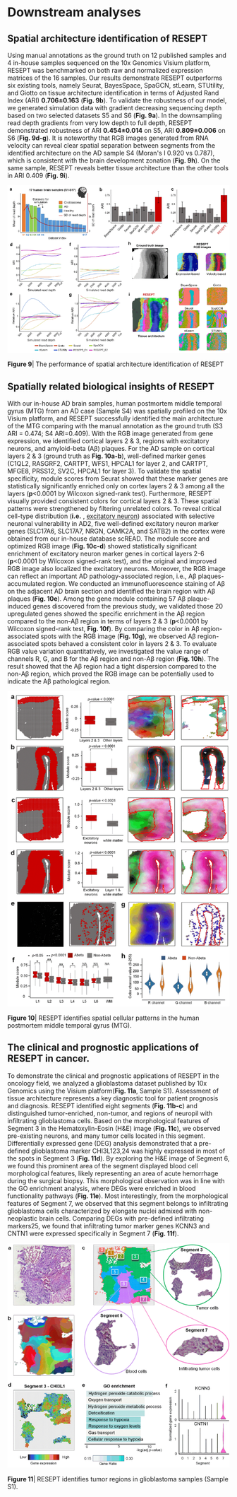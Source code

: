 # Downstream analyses

 

## Spatial architecture identification of RESEPT

 

Using manual annotations as the ground truth on 12 published samples and 4 in-house samples sequenced on the 10x Genomics Visium platform, RESEPT was benchmarked on both raw and normalized expression matrices of the 16 samples. Our results demonstrate RESEPT outperforms six existing tools, namely Seurat, BayesSpace, SpaGCN, stLearn, STUtility, and Giotto on tissue architecture identification in terms of Adjusted Rand Index (ARI) **0.706±0.163** (**Fig. 9b**). To validate the robustness of our model, we generated simulation data with gradient decreasing sequencing depth based on two selected datasets S5 and S6 (**Fig. 9a**). In the downsampling read depth gradients from very low depth to full depth, RESEPT demonstrated robustness of ARI **0.454±0.014** on S5, ARI **0.809±0.006** on S6 (**Fig. 9d-g**).  It is noteworthy that RGB images generated from RNA velocity can reveal clear spatial separation between segments from the identified architecture on the AD sample S4 (Moran's I 0.920 vs 0.787), which is consistent with the brain development zonation (**Fig. 9h**). On the same sample, RESEPT reveals better tissue architecture than the other tools in ARI 0.409 (**Fig. 9i**). 

![](./pic/wps4.png) 

**Figure 9**| The performance of spatial architecture identification of RESEPT 

 

## Spatially related biological insights of RESEPT



With our in-house AD brain samples, human postmortem middle temporal gyrus (MTG) from an AD case (Sample S4) was spatially profiled on the 10x Visium platform, and RESEPT successfully identified the main architecture of the MTG comparing with the manual annotation as the ground truth (S3 ARI = 0.474; S4 ARI=0.409). With the RGB image generated from gene expression, we identified cortical layers 2 & 3, regions with excitatory neurons, and amyloid-beta (Aβ) plaques. For the AD sample on cortical layers 2 & 3 (ground truth as **Fig. 10a-b**), well-defined marker genes (C1QL2, RASGRF2, CARTPT, WFS1, HPCAL1 for layer 2, and CARTPT, MFGE8, PRSS12, SV2C, HPCAL1 for layer 3). To validate the spatial specificity, module scores from Seurat showed that these marker genes are statistically significantly enriched only on cortex layers 2 & 3 among all the layers (**p**<0.0001 by Wilcoxon signed-rank test). Furthermore, RESEPT visually provided consistent colors for cortical layers 2 & 3. These spatial patterns were strengthened by filtering unrelated colors. To reveal critical cell-type distribution (**i.e.** , [excitatory neuron](https://www.google.com/search?safe=strict&rlz=1C1CHBF_enUS864US864&sxsrf=ALeKk01kQLpGUoghYFhIITgzNLqegZn7ZA:1622568724487&q=excitatory+neuron&spell=1&sa=X&ved=2ahUKEwiG6sjD-_bwAhUMCs0KHatvApEQkeECKAB6BAgBEDE)) associated with selective neuronal vulnerability in AD2, five well-defined excitatory neuron marker genes (SLC17A6, SLC17A7, NRGN, CAMK2A, and SATB2) in the cortex were obtained from our in-house database scREAD. The module score and optimized RGB image (**Fig. 10c-d**) showed statistically significant enrichment of excitatory neuron marker genes in cortical layers 2-6 (**p**<0.0001 by Wilcoxon signed-rank test), and the original and improved RGB image also localized the excitatory neurons. Moreover, the RGB image can reflect an important AD pathology-associated region, i.e., Aβ plaques-accumulated region. We conducted an immunofluorescence staining of Aβ on the adjacent AD brain section and identified the brain region with Aβ plaques (**Fig. 10e**). Among the gene module containing 57 Aβ plaque-induced genes discovered from the previous study, we validated those 20 upregulated genes showed the specific enrichment in the Aβ region compared to the non-Aβ region in terms of layers 2 & 3 (**p**<0.0001 by Wilcoxon signed-rank test, **Fig. 10f**). By comparing the color in Aβ region-associated spots with the RGB image (**Fig. 10g**), we observed Aβ region-associated spots behaved a consistent color in layers 2 & 3. To evaluate RGB value variation quantitatively, we investigated the value range of channels R, G, and B for the Aβ region and non-Aβ region (**Fig. 10h**). The result showed that the Aβ region had a tight dispersion compared to the non-Aβ region, which proved the RGB image can be potentially used to indicate the Aβ pathological region. 

 

![](./pic/wps5.png) 

**Figure 10**| RESEPT identifies spatial cellular patterns in the human postmortem middle temporal gyrus (MTG). 

 

## The clinical and prognostic applications of RESEPT in cancer. 



To demonstrate the clinical and prognostic applications of RESEPT in the oncology field, we analyzed a glioblastoma dataset published by 10x Genomics using the Visium platform(**Fig. 11a**, Sample S1). Assessment of tissue architecture represents a key diagnostic tool for patient prognosis and diagnosis. RESEPT identified eight segments (**Fig. 11b-c**) and distinguished tumor-enriched, non-tumor, and regions of neuropil with infiltrating glioblastoma cells. Based on the morphological features of Segment 3 in the Hematoxylin-Eosin (H&E) image (**Fig. 11c**), we observed pre-existing neurons, and many tumor cells located in this segment. Differentially expressed gene (DEG) analysis demonstrated that a pre-defined glioblastoma marker CHI3L123,24 was highly expressed in most of the spots in Segment 3 (**Fig. 11d**). By exploring the H&E image of Segment 6, we found this prominent area of the segment displayed blood cell morphological features, likely representing an area of acute hemorrhage during the surgical biopsy. This morphological observation was in line with the GO enrichment analysis, where DEGs were enriched in blood functionality pathways (**Fig. 11e**). Most interestingly, from the morphological features of Segment 7, we observed that this segment belongs to infiltrating glioblastoma cells characterized by elongate nuclei admixed with non-neoplastic brain cells. Comparing DEGs with pre-defined infiltrating markers25, we found that infiltrating tumor marker genes KCNN3 and CNTN1 were expressed specifically in Segment 7 (**Fig. 11f**). 

![](./pic/wps6.png) 

**Figure 11**| RESEPT identifies tumor regions in glioblastoma samples (Sample S1). 

